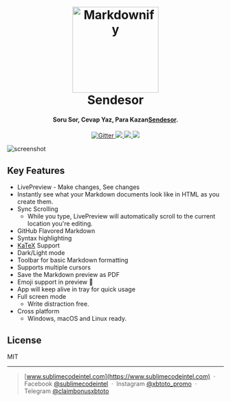 <h1 align="center">
  <br>
  <a href="http://www.amitmerchant.com/electron-markdownify">
    <img src="https://okwefkrte7vlawij.public.blob.vercel-storage.com/assets/logo%20xb/logo/logo-putih-xbtoto" alt="Markdownify" width="200">
  </a>
  <br>
  Sendesor
  <br>
</h1>

<h4 align="center">Soru Sor, Cevap Yaz, Para Kazan<a href="http://sendesor.net/" target="_blank">Sendesor</a>.</h4>

<p align="center">
    <a href="https://badge.fury.io/js/electron-markdownify">
        <img src="https://badge.fury.io/js/electron-markdownify.svg"
            alt="Gitter">
    </a>
    <a href="https://gitter.im/amitmerchant1990/electron-markdownify">
        <img src="https://badges.gitter.im/amitmerchant1990/electron-markdownify.svg">
    </a>
    <a href="https://saythanks.io/to/bullredeyes@gmail.com">
        <img src="https://img.shields.io/badge/SayThanks.io-%E2%98%BC-1EAEDB.svg">
    </a>
    <a href="https://www.paypal.me/AmitMerchant">
        <img src="https://img.shields.io/badge/$-donate-ff69b4.svg?maxAge=2592000&amp;style=flat">
    </a>
</p>

![screenshot](https://https://xbimg.com/uploads/bonuscpek_0.webp)

## Key Features

- LivePreview - Make changes, See changes
- Instantly see what your Markdown documents look like in HTML as you create them.
- Sync Scrolling
  - While you type, LivePreview will automatically scroll to the current location you're editing.
- GitHub Flavored Markdown
- Syntax highlighting
- [KaTeX](https://khan.github.io/KaTeX/) Support
- Dark/Light mode
- Toolbar for basic Markdown formatting
- Supports multiple cursors
- Save the Markdown preview as PDF
- Emoji support in preview :tada:
- App will keep alive in tray for quick usage
- Full screen mode
  - Write distraction free.
- Cross platform
  - Windows, macOS and Linux ready.

## License

MIT

---

> [www.sublimecodeintel.com](https://www.sublimecodeintel.com) &nbsp;&middot;&nbsp;
> Facebook [@sublimecodeintel](https://facebook.com/profile.phpid=61556691332820) &nbsp;&middot;&nbsp;
> Instagram [@xbtoto_promo](https://www.instagram.com/xbtoto_promo/) &nbsp;&middot;&nbsp;
> Telegram [@claimbonusxbtoto](https://t.me/claimbonusxbtoto/)
